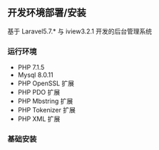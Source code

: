 ## 开发环境部署/安装

基于 Laravel5.7.* 与 iview3.2.1 开发的后台管理系统

### 运行环境

- PHP 7.1.5
- Mysql 8.0.11
- PHP OpenSSL 扩展
- PHP PDO 扩展
- PHP Mbstring 扩展
- PHP Tokenizer 扩展
- PHP XML 扩展



### 基础安装
